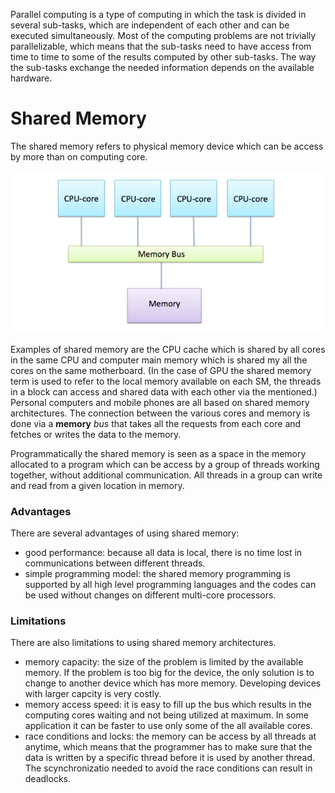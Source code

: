 

Parallel computing is a type of computing in which the task is divided in several sub-tasks, which are independent of each other and can be executed simultaneously. Most of the computing problems are not trivially parallelizable, which means that the sub-tasks need to have access from time to time to some of the results computed by other sub-tasks. The way the sub-tasks exchange the needed information depends on the available hardware. 

# Shared Memory 

The shared memory refers to physical memory device which can be access by more than on computing core.

![Memory structure of Modern computer](images/shared-memory-architecture.png)

Examples of shared memory are the CPU cache which is shared by all cores in the same CPU and computer main memory which is shared my all the cores on the same motherboard. (In the case of GPU the shared memory term is used to refer to the local memory available on each SM, the threads in a block can access and shared data with each other via the mentioned.) Personal computers and mobile phones are all based on shared memory architectures. The connection between the various cores and memory is done via a **memory** *bus* that takes all the requests from each core and fetches or writes the data to the memory. 

Programmatically the shared memory is seen as a space in the memory allocated to a program which can be access by a group of threads working together, without additional communication. All threads in a group can write and read from a given location in memory. 

### Advantages
There are several advantages of using shared memory:
* good performance: because all data is local, there is no time lost in communications between different threads.
* simple programming model: the shared memory programming is supported by all high level programming languages and the codes can be used without changes on different multi-core processors.

### Limitations
There are also limitations to using shared memory architectures. 
* memory capacity: the size of the problem is limited by the available memory. If the problem is too big for the device, the only solution is to change to another device which has more memory. Developing devices with larger capcity is very costly. 
* memory access speed: it is easy to fill up the bus which results in the computing cores waiting and  not being utilized at maximum. In some application it can be faster to use  only some of the all available cores.
* race conditions and locks: the memory can be access by all threads at anytime, which means that the programmer has to make sure that the data is written by a specific thread before it is used by another thread. The scynchronizatio needed to avoid the race conditions can result in deadlocks.

